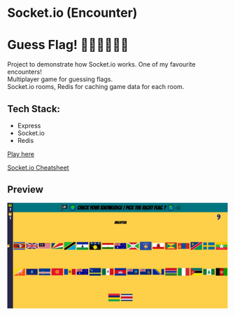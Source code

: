 # Socket.io (Encounter)

# Guess Flag! 🚩🏳‍🌈🏴‍☠️🏁

Project to demonstrate how Socket.io works. One of my favourite encounters!\
Multiplayer game for guessing flags.\
Socket.io rooms, Redis for caching game data for each room.

## Tech Stack:

-   Express
-   Socket.io
-   Redis

[Play here](https://flags-and-more-flags.herokuapp.com/)

[Socket.io Cheatsheet](https://github.com/LPF33/guess-flag/blob/lesson/README.md)

## Preview

![GuessFlag](guess_flag.JPG)
